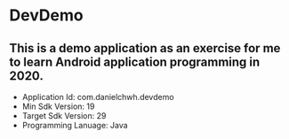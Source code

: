 # DevDemo
## This is a demo application as an exercise for me to learn Android application programming in 2020.
* Application Id: com.danielchwh.devdemo
* Min Sdk Version: 19
* Target Sdk Version: 29
* Programming Lanuage: Java
